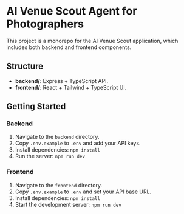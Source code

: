 # AI Venue Scout Agent for Photographers

This project is a monorepo for the AI Venue Scout application, which includes both backend and frontend components.

## Structure

- **backend/**: Express + TypeScript API.
- **frontend/**: React + Tailwind + TypeScript UI.

## Getting Started

### Backend

1. Navigate to the `backend` directory.
2. Copy `.env.example` to `.env` and add your API keys.
3. Install dependencies: `npm install`
4. Run the server: `npm run dev`

### Frontend

1. Navigate to the `frontend` directory.
2. Copy `.env.example` to `.env` and set your API base URL.
3. Install dependencies: `npm install`
4. Start the development server: `npm run dev`